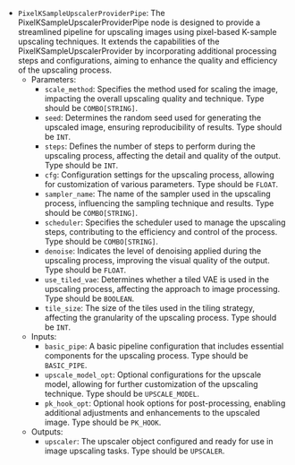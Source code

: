 - `PixelKSampleUpscalerProviderPipe`: The PixelKSampleUpscalerProviderPipe node is designed to provide a streamlined pipeline for upscaling images using pixel-based K-sample upscaling techniques. It extends the capabilities of the PixelKSampleUpscalerProvider by incorporating additional processing steps and configurations, aiming to enhance the quality and efficiency of the upscaling process.
    - Parameters:
        - `scale_method`: Specifies the method used for scaling the image, impacting the overall upscaling quality and technique. Type should be `COMBO[STRING]`.
        - `seed`: Determines the random seed used for generating the upscaled image, ensuring reproducibility of results. Type should be `INT`.
        - `steps`: Defines the number of steps to perform during the upscaling process, affecting the detail and quality of the output. Type should be `INT`.
        - `cfg`: Configuration settings for the upscaling process, allowing for customization of various parameters. Type should be `FLOAT`.
        - `sampler_name`: The name of the sampler used in the upscaling process, influencing the sampling technique and results. Type should be `COMBO[STRING]`.
        - `scheduler`: Specifies the scheduler used to manage the upscaling steps, contributing to the efficiency and control of the process. Type should be `COMBO[STRING]`.
        - `denoise`: Indicates the level of denoising applied during the upscaling process, improving the visual quality of the output. Type should be `FLOAT`.
        - `use_tiled_vae`: Determines whether a tiled VAE is used in the upscaling process, affecting the approach to image processing. Type should be `BOOLEAN`.
        - `tile_size`: The size of the tiles used in the tiling strategy, affecting the granularity of the upscaling process. Type should be `INT`.
    - Inputs:
        - `basic_pipe`: A basic pipeline configuration that includes essential components for the upscaling process. Type should be `BASIC_PIPE`.
        - `upscale_model_opt`: Optional configurations for the upscale model, allowing for further customization of the upscaling technique. Type should be `UPSCALE_MODEL`.
        - `pk_hook_opt`: Optional hook options for post-processing, enabling additional adjustments and enhancements to the upscaled image. Type should be `PK_HOOK`.
    - Outputs:
        - `upscaler`: The upscaler object configured and ready for use in image upscaling tasks. Type should be `UPSCALER`.
